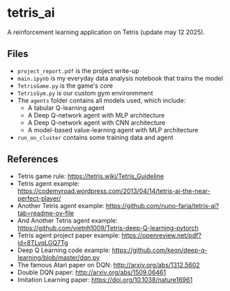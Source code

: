 # tetris_ai

A reinforcement learning application on Tetris (update may 12 2025).

## Files

- `project_report.pdf` is the project write-up
- `main.ipynb` is my everyday data analysis notebook that trains the model
- `TetrisGame.py` is the game's core
- `TetrisGym.py` is our custom gym environmment
- The `agents` folder contains all models used, which include:
    - A tabular Q-learning agent
    - A Deep Q-network agent with MLP architecture
    - A Deep Q-network agent with CNN architecture
    - A model-based value-learning agent with MLP architecture
- `run_on_cluster` contains some training data and agent

## References
- Tetris game rule: https://tetris.wiki/Tetris_Guideline
- Tetris agent example: https://codemyroad.wordpress.com/2013/04/14/tetris-ai-the-near-perfect-player/
- Another Tetris agent example: https://github.com/nuno-faria/tetris-ai?tab=readme-ov-file
- And Another Tetris agent example: https://github.com/vietnh1009/Tetris-deep-Q-learning-pytorch
- Tetris agent project paper example: https://openreview.net/pdf?id=8TLyqLGQ7Tg
- Deep Q Learning code example: https://github.com/keon/deep-q-learning/blob/master/dqn.py
- The famous Atari paper on DQN: http://arxiv.org/abs/1312.5602
- Double DQN paper: http://arxiv.org/abs/1509.06461
- Imitation Learning paper: https://doi.org/10.1038/nature16961